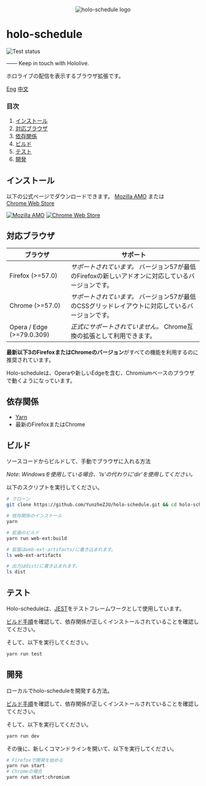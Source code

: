 <p align="center"><img src="/src/icons/icon@128.png" alt="holo-schedule logo"></p>

# holo-schedule

![Test status](https://github.com/YunzheZJU/holo-schedule/workflows/Test/badge.svg)

—— Keep in touch with Hololive.

ホロライブの配信を表示するブラウザ拡張です。

[Eng](/README.md) [中文](docs/README.zh_CN.md)

### 目次

1. [インストール](#インストール)
1. [対応ブラウザ](#対応ブラウザ)
1. [依存関係](#依存関係)
1. [ビルド](#ビルド)
1. [テスト](#テスト)
1. [開発](#開発)

## インストール

以下の公式ページでダウンロードできます。
[Mozilla AMO](https://addons.mozilla.org/firefox/addon/holo-schedule/) 
または  
[Chrome Web Store](https://chrome.google.com/webstore/detail/holoschedule/fjicegllhddldnnkgfefblholeegpcad)

[![Mozilla AMO](./get-the-add-on.png)](https://addons.mozilla.org/firefox/addon/holo-schedule/)
[![Chrome Web Store](./available-in-the-chrome-web-store.png)](https://chrome.google.com/webstore/detail/holoschedule/fjicegllhddldnnkgfefblholeegpcad)

## 対応ブラウザ

| ブラウザ                   | サポート                                                                                      |
| ------------------------- | -------------------------------------------------------------------------------------------------- |
| Firefox (>=57.0)          | *サポートされています。* バージョン57が最低のFirefoxの新しいアドオンに対応しているバージョンです。     |
| Chrome (>=57.0)           | *サポートされています。* バージョン57が最低のCSSグリッドレイアウトに対応しているバージョンです。             |
| Opera / Edge (>=79.0.309) | *正式にサポートされていません。* Chrome互換の拡張として利用できます。                                             |

**最新以下3のFirefoxまたはChromeのバージョン**がすべての機能を利用するのに推奨されています。

Holo-scheduleは、Operaや新しいEdgeを含む、Chromiumベースのブラウザで動くようになっています。

## 依存関係

* [Yarn](https://classic.yarnpkg.com/en/docs/install)
* 最新のFirefoxまたはChrome

## ビルド

ソースコードからビルドして、手動でブラウザに入れる方法

*Note: Windowsを使用している場合、'ls'の代わりに'dir'を使用してください。*

以下のスクリプトを実行してください。
```bash
# クローン
git clone https://github.com/YunzheZJU/holo-schedule.git && cd holo-schedule

# 依存関係のインストール
yarn

# 拡張のビルド
yarn run web-ext:build

# 拡張はweb-ext-artifacts/に書き込まれます。
ls web-ext-artifacts

# 出力はdist/に書き込まれます。
ls dist
```

## テスト

Holo-scheduleは、[JEST](https://jestjs.io/)をテストフレームワークとして使用しています。

 [ビルド手順](#ビルド)を確認して、依存関係が正しくインストールされていることを確認してください。

そして、以下を実行してください。
```bash
yarn run test
```

## 開発

ローカルでholo-scheduleを開発する方法。


 [ビルド手順](#ビルド)を確認して、依存関係が正しくインストールされていることを確認してください。

そして、以下を実行してください。
```bash
yarn run dev
```

その後に、新しくコマンドラインを開いて、以下を実行してください。
```bash
# Firefoxで開発を始める
yarn run start
# Chromeの場合
yarn run start:chromium
```
